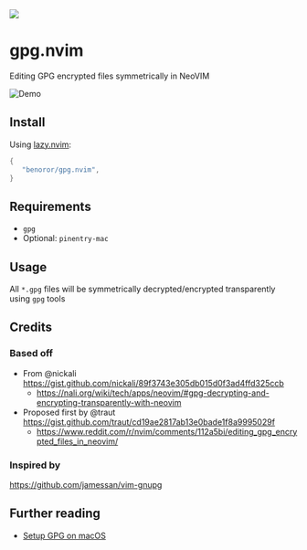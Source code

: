 <a href="https://dotfyle.com/plugins/benoror/gpg.nvim">
  <img src="https://dotfyle.com/plugins/benoror/gpg.nvim/shield" />
</a>

# gpg.nvim

Editing GPG encrypted files symmetrically in NeoVIM

![Demo](https://github.com/user-attachments/assets/2127cbe4-4199-4d0f-b9a3-b94798184cae)

## Install

Using [lazy.nvim](https://github.com/folke/lazy.nvim):

```lua
{
   "benoror/gpg.nvim",
}
```

## Requirements

- `gpg`
- Optional: `pinentry-mac`

## Usage

All `*.gpg` files will be symmetrically decrypted/encrypted transparently using `gpg` tools

## Credits

### Based off

- From @nickali https://gist.github.com/nickali/89f3743e305db015d0f3ad4ffd325ccb
  - https://nali.org/wiki/tech/apps/neovim/#gpg-decrypting-and-encrypting-transparently-with-neovim
- Proposed first by @traut https://gist.github.com/traut/cd19ae2817ab13e0bade1f8a9995029f
  - https://www.reddit.com/r/nvim/comments/112a5bi/editing_gpg_encrypted_files_in_neovim/

### Inspired by

https://github.com/jamessan/vim-gnupg

## Further reading

- [Setup GPG on macOS](https://dev.to/zemse/setup-gpg-on-macos-2iib)
